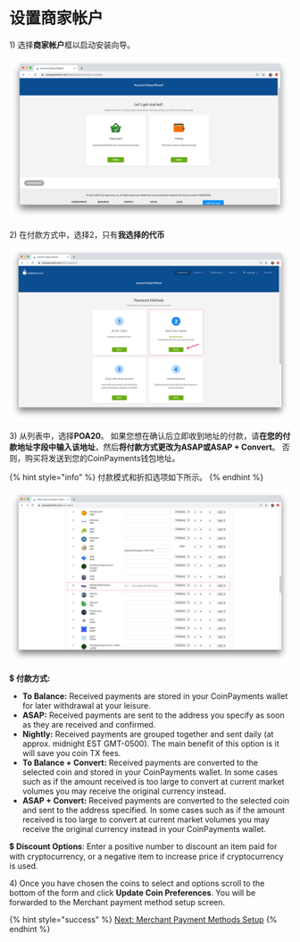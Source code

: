 # 设置商家帐户

1\) 选择**商家帐户**框以启动安装向导。

![&#x9009;&#x62E9;&#x5546;&#x5BB6;&#x5E10;&#x6237;](../../.gitbook/assets/merchant_account.png)

2\) 在付款方式中，选择2，只有**我选择的代币**

![](../../.gitbook/assets/payment_methods.png)

3\) 从列表中，选择**POA20**。 如果您想在确认后立即收到地址的付款，请**在您的付款地址字段中输入该地址**，然后**将付款方式更改为ASAP或ASAP + Convert**。 否则，购买将发送到您的CoinPayments钱包地址。

{% hint style="info" %}
付款模式和折扣选项如下所示。
{% endhint %}

![&#x4ECE;&#x5217;&#x8868;&#x4E2D;&#x9009;&#x62E9;POA20&#xFF0C;&#x5982;&#x679C;&#x8981;&#x5C3D;&#x5FEB;&#x4ED8;&#x6B3E;&#xFF0C;&#x8BF7;&#x8F93;&#x5165;&#x5730;&#x5740;&#x3002;](../../.gitbook/assets/poa20.png)

💲 **付款方式:**

* **To Balance:** Received payments are stored in your CoinPayments wallet for later withdrawal at your leisure.
* **ASAP:** Received payments are sent to the address you specify as soon as they are received and confirmed.
* **Nightly:** Received payments are grouped together and sent daily \(at approx. midnight EST GMT-0500\). The main benefit of this option is it will save you coin TX fees.
* **To Balance + Convert:** Received payments are converted to the selected coin and stored in your CoinPayments wallet. In some cases such as if the amount received is too large to convert at current market volumes you may receive the original currency instead.
* **ASAP + Convert:** Received payments are converted to the selected coin and sent to the address specified. In some cases such as if the amount received is too large to convert at current market volumes you may receive the original currency instead in your CoinPayments wallet.

💲 **Discount Options**: Enter a positive number to discount an item paid for with cryptocurrency, or a negative item to increase price if cryptocurrency is used.

4\) Once you have chosen the coins to select and options scroll to the bottom of the form and click **Update Coin Preferences**. You will be forwarded to the Merchant payment method setup screen.

{% hint style="success" %}
[Next: Merchant Payment Methods Setup](merchant-payment-method-setup.md)
{% endhint %}

